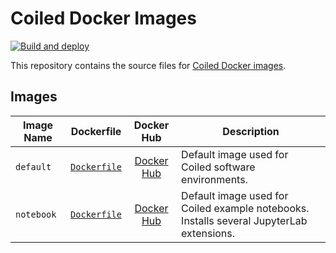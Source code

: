# Coiled Docker Images

[![Build and deploy](https://github.com/coiled/coiled-docker/workflows/Build%20and%20deploy/badge.svg)](https://github.com/coiled/coiled-docker/actions?query=workflow%3A%22Build+and+deploy%22)

This repository contains the source files for [Coiled Docker images](https://hub.docker.com/u/coiled).

## Images

| Image Name  | Dockerfile | Docker Hub | Description | 
| ----------- | :-----------: | :-----------: | --------------- | 
| `default`  | [`Dockerfile`](default/Dockerfile)  | [Docker Hub][default dockerhub] | Default image used for Coiled software environments. |
| `notebook` | [`Dockerfile`](notebook/Dockerfile) | [Docker Hub][notebook dockerhub] | Default image used for Coiled example notebooks. Installs several JupyterLab extensions. |


[default dockerhub]: https://hub.docker.com/r/coiled/default
[notebook dockerhub]: https://hub.docker.com/r/coiled/notebook